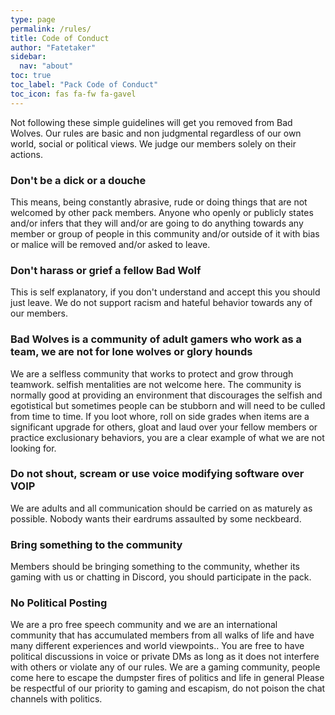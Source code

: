 ```yaml
---
type: page
permalink: /rules/
title: Code of Conduct
author: "Fatetaker"
sidebar:
  nav: "about"
toc: true
toc_label: "Pack Code of Conduct"
toc_icon: fas fa-fw fa-gavel
---
```


Not following these simple guidelines will get you removed from Bad Wolves. Our
rules are basic and non judgmental regardless of our own world, social or
political views. We judge our members solely on their actions. 

### Don't be a dick or a douche

This means, being constantly abrasive, rude or doing things that are not
welcomed by other pack members. Anyone who openly or publicly states and/or
infers that they will and/or are going to do anything towards any member or
group of people in this community and/or outside of it with bias or malice will
be removed and/or asked to leave.

### Don't harass or grief a fellow Bad Wolf

This is self explanatory, if you don't understand and accept this you should
just leave. We do not support racism and hateful behavior towards any of our
members.

### Bad Wolves is a community of adult gamers who work as a team, we are not for lone wolves or glory hounds

We are a selfless community that works to protect and grow through teamwork.
selfish mentalities are not welcome here. The community is normally good at
providing an environment that discourages the selfish and egotistical but
sometimes people can be stubborn and will need to be culled from time to time.
If you loot whore, roll on side grades when items are a significant upgrade for
others, gloat and laud over your fellow members or practice exclusionary
behaviors, you are a clear example of what we are not looking for.
 
### Do not shout, scream or use voice modifying software over VOIP

We are adults and all communication should be carried on as maturely as
possible. Nobody wants their eardrums assaulted by some neckbeard.

### Bring something to the community

Members should be bringing something to the community, whether its gaming with
us or chatting in Discord, you should participate in the pack.

### No Political Posting

We are a pro free speech community and we are an international community that
has accumulated members from all walks of life and have many different
experiences and world viewpoints.. You are free to have political discussions in
voice or private DMs as long as it does not interfere with others or violate any
of our rules. We are a gaming community, people come here to escape the dumpster
fires of politics and life in general Please be respectful of our priority to
gaming and escapism, do not poison the chat channels with politics.
